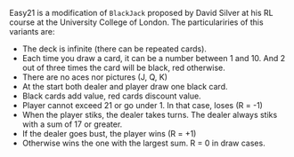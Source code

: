 Easy21 is a modification of `BlackJack` proposed by David Silver at his RL course at the University College of London. The particulariries of this variants are:

- The deck is infinite (there can be repeated cards).
- Each time you draw a card, it can be a number between 1 and 10. And 2 out of three times the card will be black, red otherwise.
- There are no aces nor pictures (J, Q, K)
- At the start both dealer and player draw one black card.
- Black cards add value, red cards discount value.
- Player cannot exceed 21 or go under 1. In that case, loses (R = -1)
- When the player stiks, the dealer takes turns. The dealer always stiks with a sum of 17 or greater. 
- If the dealer goes bust, the player wins (R = +1)
- Otherwise wins the one with the largest sum. R = 0 in draw cases.
